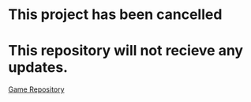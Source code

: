 # This project has been cancelled
# This repository will not recieve any updates.

[Game Repository](https://github.com/Gremlin-Games-Dev/NuclearGame)
